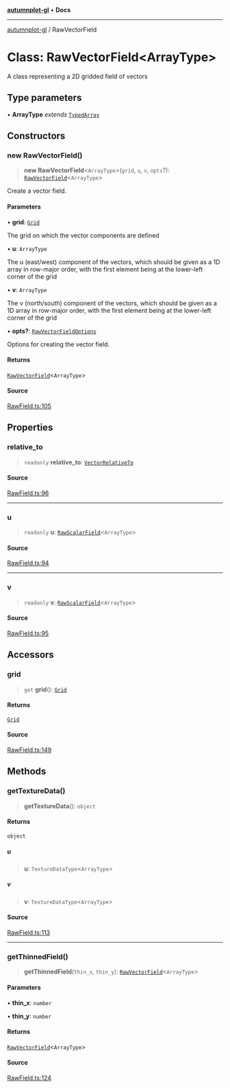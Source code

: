 [**autumnplot-gl**](../index.md) • **Docs**

***

[autumnplot-gl](../globals.md) / RawVectorField

# Class: RawVectorField\<ArrayType\>

A class representing a 2D gridded field of vectors

## Type parameters

• **ArrayType** *extends* [`TypedArray`](../type-aliases/TypedArray.md)

## Constructors

### new RawVectorField()

> **new RawVectorField**\<`ArrayType`\>(`grid`, `u`, `v`, `opts`?): [`RawVectorField`](RawVectorField.md)\<`ArrayType`\>

Create a vector field.

#### Parameters

• **grid**: [`Grid`](Grid.md)

The grid on which the vector components are defined

• **u**: `ArrayType`

The u (east/west) component of the vectors, which should be given as a 1D array in row-major order, with the first element being at the lower-left corner of the grid

• **v**: `ArrayType`

The v (north/south) component of the vectors, which should be given as a 1D array in row-major order, with the first element being at the lower-left corner of the grid

• **opts?**: [`RawVectorFieldOptions`](../interfaces/RawVectorFieldOptions.md)

Options for creating the vector field.

#### Returns

[`RawVectorField`](RawVectorField.md)\<`ArrayType`\>

#### Source

[RawField.ts:105](https://github.com/tsupinie/autumnplot-gl/blob/da83b636ef88a1d3337f3a9820a0b90f5b249286/src/RawField.ts#L105)

## Properties

### relative\_to

> `readonly` **relative\_to**: [`VectorRelativeTo`](../type-aliases/VectorRelativeTo.md)

#### Source

[RawField.ts:96](https://github.com/tsupinie/autumnplot-gl/blob/da83b636ef88a1d3337f3a9820a0b90f5b249286/src/RawField.ts#L96)

***

### u

> `readonly` **u**: [`RawScalarField`](RawScalarField.md)\<`ArrayType`\>

#### Source

[RawField.ts:94](https://github.com/tsupinie/autumnplot-gl/blob/da83b636ef88a1d3337f3a9820a0b90f5b249286/src/RawField.ts#L94)

***

### v

> `readonly` **v**: [`RawScalarField`](RawScalarField.md)\<`ArrayType`\>

#### Source

[RawField.ts:95](https://github.com/tsupinie/autumnplot-gl/blob/da83b636ef88a1d3337f3a9820a0b90f5b249286/src/RawField.ts#L95)

## Accessors

### grid

> `get` **grid**(): [`Grid`](Grid.md)

#### Returns

[`Grid`](Grid.md)

#### Source

[RawField.ts:149](https://github.com/tsupinie/autumnplot-gl/blob/da83b636ef88a1d3337f3a9820a0b90f5b249286/src/RawField.ts#L149)

## Methods

### getTextureData()

> **getTextureData**(): `object`

#### Returns

`object`

##### u

> **u**: `TextureDataType`\<`ArrayType`\>

##### v

> **v**: `TextureDataType`\<`ArrayType`\>

#### Source

[RawField.ts:113](https://github.com/tsupinie/autumnplot-gl/blob/da83b636ef88a1d3337f3a9820a0b90f5b249286/src/RawField.ts#L113)

***

### getThinnedField()

> **getThinnedField**(`thin_x`, `thin_y`): [`RawVectorField`](RawVectorField.md)\<`ArrayType`\>

#### Parameters

• **thin\_x**: `number`

• **thin\_y**: `number`

#### Returns

[`RawVectorField`](RawVectorField.md)\<`ArrayType`\>

#### Source

[RawField.ts:124](https://github.com/tsupinie/autumnplot-gl/blob/da83b636ef88a1d3337f3a9820a0b90f5b249286/src/RawField.ts#L124)
